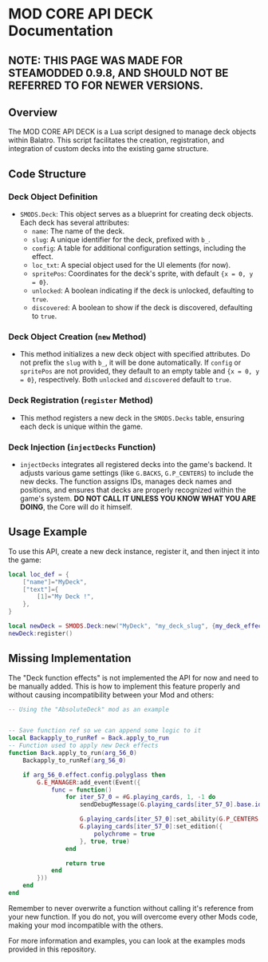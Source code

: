 # MOD CORE API DECK Documentation
## NOTE: THIS PAGE WAS MADE FOR STEAMODDED 0.9.8, AND SHOULD NOT BE REFERRED TO FOR NEWER VERSIONS.
## Overview
The MOD CORE API DECK is a Lua script designed to manage deck objects within Balatro. This script facilitates the creation, registration, and integration of custom decks into the existing game structure.

## Code Structure

### Deck Object Definition
- `SMODS.Deck`: This object serves as a blueprint for creating deck objects. Each deck has several attributes:
  - `name`: The name of the deck.
  - `slug`: A unique identifier for the deck, prefixed with `b_`.
  - `config`: A table for additional configuration settings, including the effect.
  - `loc_txt`: A special object used for the UI elements (for now).
  - `spritePos`: Coordinates for the deck's sprite, with default `{x = 0, y = 0}`.
  - `unlocked`: A boolean indicating if the deck is unlocked, defaulting to `true`.
  - `discovered`: A boolean to show if the deck is discovered, defaulting to `true`.

### Deck Object Creation (`new` Method)
- This method initializes a new deck object with specified attributes. Do not prefix the `slug` with `b_`, it will be done automatically. If `config` or `spritePos` are not provided, they default to an empty table and `{x = 0, y = 0}`, respectively. Both `unlocked` and `discovered` default to `true`.

### Deck Registration (`register` Method)
- This method registers a new deck in the `SMODS.Decks` table, ensuring each deck is unique within the game.

### Deck Injection (`injectDecks` Function)
- `injectDecks` integrates all registered decks into the game's backend. It adjusts various game settings (like `G.BACKS`, `G.P_CENTERS`) to include the new decks. The function assigns IDs, manages deck names and positions, and ensures that decks are properly recognized within the game's system. **DO NOT CALL IT UNLESS YOU KNOW WHAT YOU ARE DOING**, the Core will do it himself. 

## Usage Example
To use this API, create a new deck instance, register it, and then inject it into the game:
```lua
local loc_def = {
	["name"]="MyDeck",
	["text"]={
		[1]="My Deck !",
	},
}

local newDeck = SMODS.Deck:new("MyDeck", "my_deck_slug", {my_deck_effect = value}, loc_def)
newDeck:register()
```

## Missing Implementation
The "Deck function effects" is not implemented the API for now and need to be manually added. This is how to implement this feature properly and without causing incompatibility between your Mod and others: 
```lua
-- Using the "AbsoluteDeck" mod as an example


-- Save function ref so we can append some logic to it
local Backapply_to_runRef = Back.apply_to_run
-- Function used to apply new Deck effects
function Back.apply_to_run(arg_56_0)
	Backapply_to_runRef(arg_56_0)

	if arg_56_0.effect.config.polyglass then
		G.E_MANAGER:add_event(Event({
			func = function()
				for iter_57_0 = #G.playing_cards, 1, -1 do
					sendDebugMessage(G.playing_cards[iter_57_0].base.id)

					G.playing_cards[iter_57_0]:set_ability(G.P_CENTERS.m_glass)
					G.playing_cards[iter_57_0]:set_edition({
						polychrome = true
					}, true, true)
				end

				return true
			end
		}))
	end
end
```


Remember to never overwrite a function without calling it's reference from your new function. If you do not, you will overcome every other Mods code, making your mod incompatible with the others.

For more information and examples, you can look at the examples mods provided in this repository. 
